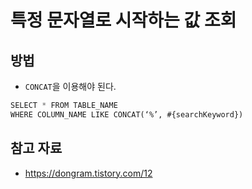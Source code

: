 # 특정 문자열로 시작하는 값 조회

## 방법

- `CONCAT`을 이용해야 된다.

```sql
SELECT * FROM TABLE_NAME
WHERE COLUMN_NAME LIKE CONCAT(‘%’, #{searchKeyword})
```

## 참고 자료

- https://dongram.tistory.com/12